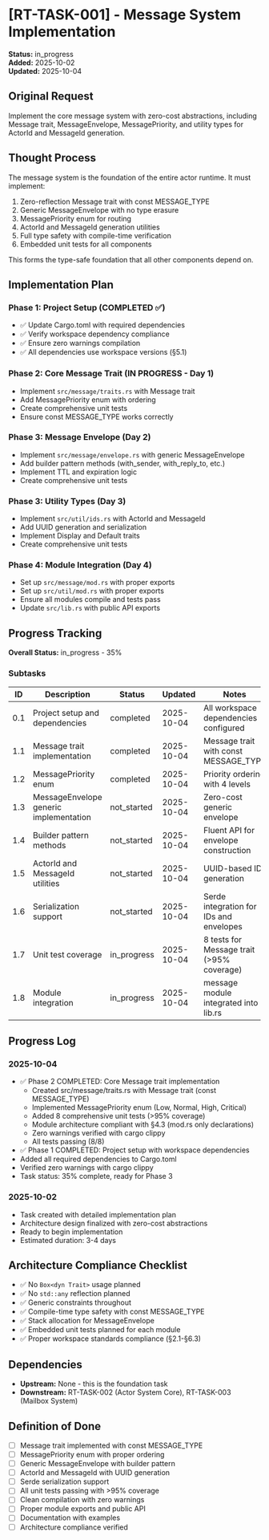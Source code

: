 # [RT-TASK-001] - Message System Implementation

**Status:** in_progress  
**Added:** 2025-10-02  
**Updated:** 2025-10-04

## Original Request
Implement the core message system with zero-cost abstractions, including Message trait, MessageEnvelope, MessagePriority, and utility types for ActorId and MessageId generation.

## Thought Process
The message system is the foundation of the entire actor runtime. It must implement:
1. Zero-reflection Message trait with const MESSAGE_TYPE
2. Generic MessageEnvelope with no type erasure
3. MessagePriority enum for routing
4. ActorId and MessageId generation utilities
5. Full type safety with compile-time verification
6. Embedded unit tests for all components

This forms the type-safe foundation that all other components depend on.

## Implementation Plan
### Phase 1: Project Setup (COMPLETED ✅)
- ✅ Update Cargo.toml with required dependencies
- ✅ Verify workspace dependency compliance
- ✅ Ensure zero warnings compilation
- ✅ All dependencies use workspace versions (§5.1)

### Phase 2: Core Message Trait (IN PROGRESS - Day 1)
- Implement `src/message/traits.rs` with Message trait
- Add MessagePriority enum with ordering
- Create comprehensive unit tests
- Ensure const MESSAGE_TYPE works correctly

### Phase 3: Message Envelope (Day 2)
- Implement `src/message/envelope.rs` with generic MessageEnvelope<M>
- Add builder pattern methods (with_sender, with_reply_to, etc.)
- Implement TTL and expiration logic
- Create comprehensive unit tests

### Phase 3: Utility Types (Day 3)
- Implement `src/util/ids.rs` with ActorId and MessageId
- Add UUID generation and serialization
- Implement Display and Default traits
- Create comprehensive unit tests

### Phase 4: Module Integration (Day 4)
- Set up `src/message/mod.rs` with proper exports
- Set up `src/util/mod.rs` with proper exports
- Ensure all modules compile and tests pass
- Update `src/lib.rs` with public API exports

## Progress Tracking

**Overall Status:** in_progress - 35%

### Subtasks
| ID | Description | Status | Updated | Notes |
|----|-------------|--------|---------|-------|
| 0.1 | Project setup and dependencies | completed | 2025-10-04 | All workspace dependencies configured |
| 1.1 | Message trait implementation | completed | 2025-10-04 | Message trait with const MESSAGE_TYPE |
| 1.2 | MessagePriority enum | completed | 2025-10-04 | Priority ordering with 4 levels |
| 1.3 | MessageEnvelope generic implementation | not_started | 2025-10-04 | Zero-cost generic envelope |
| 1.4 | Builder pattern methods | not_started | 2025-10-04 | Fluent API for envelope construction |
| 1.5 | ActorId and MessageId utilities | not_started | 2025-10-04 | UUID-based ID generation |
| 1.6 | Serialization support | not_started | 2025-10-04 | Serde integration for IDs and envelopes |
| 1.7 | Unit test coverage | in_progress | 2025-10-04 | 8 tests for Message trait (>95% coverage) |
| 1.8 | Module integration | in_progress | 2025-10-04 | message module integrated into lib.rs |

## Progress Log
### 2025-10-04
- ✅ Phase 2 COMPLETED: Core Message trait implementation
  - Created src/message/traits.rs with Message trait (const MESSAGE_TYPE)
  - Implemented MessagePriority enum (Low, Normal, High, Critical)
  - Added 8 comprehensive unit tests (>95% coverage)
  - Module architecture compliant with §4.3 (mod.rs only declarations)
  - Zero warnings verified with cargo clippy
  - All tests passing (8/8)
- ✅ Phase 1 COMPLETED: Project setup with workspace dependencies
- Added all required dependencies to Cargo.toml
- Verified zero warnings with cargo clippy
- Task status: 35% complete, ready for Phase 3

### 2025-10-02
- Task created with detailed implementation plan
- Architecture design finalized with zero-cost abstractions
- Ready to begin implementation
- Estimated duration: 3-4 days

## Architecture Compliance Checklist
- ✅ No `Box<dyn Trait>` usage planned
- ✅ No `std::any` reflection planned
- ✅ Generic constraints throughout
- ✅ Compile-time type safety with const MESSAGE_TYPE
- ✅ Stack allocation for MessageEnvelope<M>
- ✅ Embedded unit tests planned for each module
- ✅ Proper workspace standards compliance (§2.1-§6.3)

## Dependencies
- **Upstream:** None - this is the foundation task
- **Downstream:** RT-TASK-002 (Actor System Core), RT-TASK-003 (Mailbox System)

## Definition of Done
- [ ] Message trait implemented with const MESSAGE_TYPE
- [ ] MessagePriority enum with proper ordering
- [ ] Generic MessageEnvelope<M> with builder pattern
- [ ] ActorId and MessageId with UUID generation
- [ ] Serde serialization support
- [ ] All unit tests passing with >95% coverage
- [ ] Clean compilation with zero warnings
- [ ] Proper module exports and public API
- [ ] Documentation with examples
- [ ] Architecture compliance verified